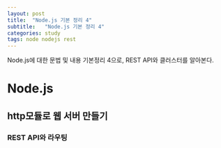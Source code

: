 ```yaml
---
layout: post
title:  "Node.js 기본 정리 4"
subtitle:   "Node.js 기본 정리 4"
categories: study
tags: node nodejs rest
---
```


Node.js에 대한 문법 및 내용 기본정리 4으로, REST API와 클러스터를 알아본다.

# Node.js

## http모듈로 웹 서버 만들기

### REST API와 라우팅

